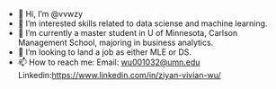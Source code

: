 - 👋 Hi, I’m @vvwzy
- 👀 I’m interested skills related to data sciense and machine learning.
- 🌱 I’m currently a master student in U of Minnesota, Carlson Management School, majoring in business analytics.
- 💞️ I’m looking to land a job as either MLE or DS.
- 📫 How to reach me: Email: wu001032@umn.edu Linkedin:https://www.linkedin.com/in/ziyan-vivian-wu/

<!---
vvwzy/vvwzy is a ✨ special ✨ repository because its `README.md` (this file) appears on your GitHub profile.
You can click the Preview link to take a look at your changes.
--->
